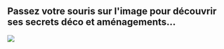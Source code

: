 ## Passez votre souris sur l'image pour découvrir ses secrets déco et aménagements...
![](//cdn.thinglink.me/api/image/706438778490716160/1024/10/scaletowidth#tl-706438778490716160;1043138249')